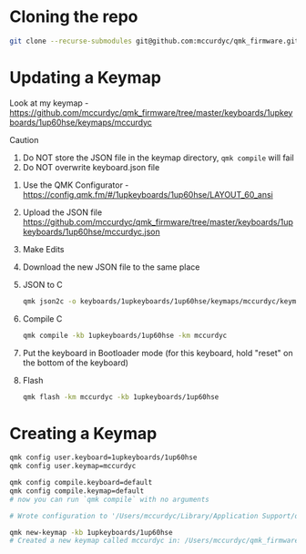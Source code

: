 # Cloning the repo

```bash
git clone --recurse-submodules git@github.com:mccurdyc/qmk_firmware.git
```

# Updating a Keymap

Look at my keymap - https://github.com/mccurdyc/qmk_firmware/tree/master/keyboards/1upkeyboards/1up60hse/keymaps/mccurdyc

> [!CAUTION]
> 1. Do NOT store the JSON file in the keymap directory, `qmk compile` will fail
> 2. Do NOT overwrite keyboard.json file

1. Use the QMK Configurator - https://config.qmk.fm/#/1upkeyboards/1up60hse/LAYOUT_60_ansi
2. Upload the JSON file https://github.com/mccurdyc/qmk_firmware/tree/master/keyboards/1upkeyboards/1up60hse/mccurdyc.json
3. Make Edits
4. Download the new JSON file to the same place
5. JSON to C

    ```bash
    qmk json2c -o keyboards/1upkeyboards/1up60hse/keymaps/mccurdyc/keymap.c keyboards/1upkeyboards/1up60hse/mccurdyc.json
    ```

6. Compile C

    ```bash
    qmk compile -kb 1upkeyboards/1up60hse -km mccurdyc
    ```

7. Put the keyboard in Bootloader mode (for this keyboard, hold "reset" on the bottom of the keyboard)
8. Flash

    ```bash
    qmk flash -km mccurdyc -kb 1upkeyboards/1up60hse
    ```

# Creating a Keymap

```bash
qmk config user.keyboard=1upkeyboards/1up60hse
qmk config user.keymap=mccurdyc

qmk config compile.keyboard=default
qmk config compile.keymap=default
# now you can run `qmk compile` with no arguments

# Wrote configuration to '/Users/mccurdyc/Library/Application Support/qmk/qmk.ini'

qmk new-keymap -kb 1upkeyboards/1up60hse
# Created a new keymap called mccurdyc in: /Users/mccurdyc/qmk_firmware/keyboards/1upkeyboards/1up60hse/keymaps/mccurdyc.
```
